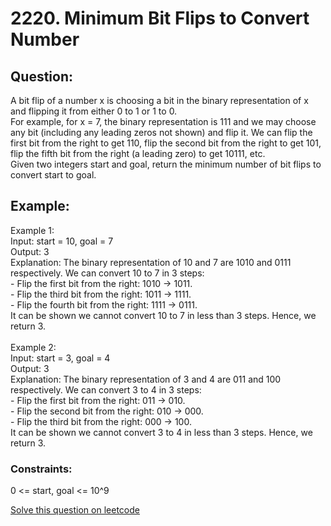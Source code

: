 # 2220. Minimum Bit Flips to Convert Number

## Question:
A bit flip of a number x is choosing a bit in the binary representation of x and flipping it from either 0 to 1 or 1 to 0.
<br/> For example, for x = 7, the binary representation is 111 and we may choose any bit (including any leading zeros not shown) and flip it. We can flip the first bit from the right to get 110, flip the second bit from the right to get 101, flip the fifth bit from the right (a leading zero) to get 10111, etc.
<br/>Given two integers start and goal, return the minimum number of bit flips to convert start to goal.

## Example:
Example 1:
<br/>Input: start = 10, goal = 7
<br/>Output: 3
<br/>Explanation: The binary representation of 10 and 7 are 1010 and 0111 respectively. We can convert 10 to 7 in 3 steps:
<br/>- Flip the first bit from the right: 1010 -> 1011.
<br/>- Flip the third bit from the right: 1011 -> 1111.
<br/>- Flip the fourth bit from the right: 1111 -> 0111.
<br/>It can be shown we cannot convert 10 to 7 in less than 3 steps. Hence, we return 3.
<br/>
<br/>Example 2:
<br/>Input: start = 3, goal = 4
<br/>Output: 3
<br/>Explanation: The binary representation of 3 and 4 are 011 and 100 respectively. We can convert 3 to 4 in 3 steps:
<br/>- Flip the first bit from the right: 011 -> 010.
<br/>- Flip the second bit from the right: 010 -> 000.
<br/>- Flip the third bit from the right: 000 -> 100.
<br/>It can be shown we cannot convert 3 to 4 in less than 3 steps. Hence, we return 3.


### Constraints:
0 <= start, goal <= 10^9


[Solve this question on leetcode](https://leetcode.com/problems/minimum-bit-flips-to-convert-number/description/)